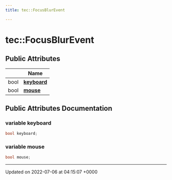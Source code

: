 ```yaml
---
title: tec::FocusBlurEvent

---
```


# tec::FocusBlurEvent





## Public Attributes

|                | Name           |
| -------------- | -------------- |
| bool | **[keyboard](/engine/Classes/structtec_1_1_focus_blur_event/#variable-keyboard)**  |
| bool | **[mouse](/engine/Classes/structtec_1_1_focus_blur_event/#variable-mouse)**  |

## Public Attributes Documentation

### variable keyboard

```cpp
bool keyboard;
```


### variable mouse

```cpp
bool mouse;
```


-------------------------------

Updated on 2022-07-06 at 04:15:07 +0000